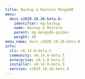 ```yaml
---
title: Backup & Restore MongoDB
menu:
  docs_v2020.10.26-beta.0:
    identifier: mg-backup
    name: Backup & Restore
    parent: mg-mongodb-guides
    weight: 40
menu_name: docs_v2020.10.26-beta.0
info:
  cli: v0.14.0-beta.5
  community: v0.14.0-beta.5
  enterprise: v0.1.0-beta.5
  installer: v0.14.0-beta.5
  version: v2020.10.26-beta.0
---
```


